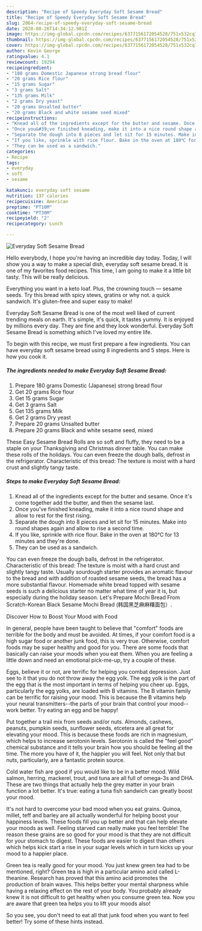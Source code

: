 ```yaml
---
description: "Recipe of Speedy Everyday Soft Sesame Bread"
title: "Recipe of Speedy Everyday Soft Sesame Bread"
slug: 2064-recipe-of-speedy-everyday-soft-sesame-bread
date: 2020-08-26T14:34:12.981Z
image: https://img-global.cpcdn.com/recipes/6377156172054528/751x532cq70/everyday-soft-sesame-bread-recipe-main-photo.jpg
thumbnail: https://img-global.cpcdn.com/recipes/6377156172054528/751x532cq70/everyday-soft-sesame-bread-recipe-main-photo.jpg
cover: https://img-global.cpcdn.com/recipes/6377156172054528/751x532cq70/everyday-soft-sesame-bread-recipe-main-photo.jpg
author: Kevin George
ratingvalue: 4.1
reviewcount: 19294
recipeingredient:
- "180 grams Domestic Japanese strong bread flour"
- "20 grams Rice flour"
- "15 grams Sugar"
- "3 grams Salt"
- "135 grams Milk"
- "2 grams Dry yeast"
- "20 grams Unsalted butter"
- "20 grams Black and white sesame seed mixed"
recipeinstructions:
- "Knead all of the ingredients except for the butter and sesame. Once it&#39;s come together add the butter, and then the sesame last."
- "Once you&#39;ve finished kneading, make it into a nice round shape and allow to rest for the first rising."
- "Separate the dough into 8 pieces and let sit for 15 minutes. Make into round shapes again and allow to rise a second time."
- "If you like, sprinkle with rice flour. Bake in the oven at 180℃ for 13 minutes and they&#39;re done."
- "They can be used as a sandwich."
categories:
- Recipe
tags:
- everyday
- soft
- sesame

katakunci: everyday soft sesame 
nutrition: 137 calories
recipecuisine: American
preptime: "PT10M"
cooktime: "PT30M"
recipeyield: "2"
recipecategory: Lunch

---
```



![Everyday Soft Sesame Bread](https://img-global.cpcdn.com/recipes/6377156172054528/751x532cq70/everyday-soft-sesame-bread-recipe-main-photo.jpg)

Hello everybody, I hope you're having an incredible day today. Today, I will show you a way to make a special dish, everyday soft sesame bread. It is one of my favorites food recipes. This time, I am going to make it a little bit tasty. This will be really delicious.

Everything you want in a keto loaf. Plus, the crowning touch — sesame seeds. Try this bread with spicy stews, gratins or why not. a quick sandwich. It&#39;s gluten-free and super easy to make!

Everyday Soft Sesame Bread is one of the most well liked of current trending meals on earth. It's simple, it's quick, it tastes yummy. It is enjoyed by millions every day. They are fine and they look wonderful. Everyday Soft Sesame Bread is something which I've loved my entire life.


To begin with this recipe, we must first prepare a few ingredients. You can have everyday soft sesame bread using 8 ingredients and 5 steps. Here is how you cook it.

<!--inarticleads1-->

##### The ingredients needed to make Everyday Soft Sesame Bread:

1. Prepare 180 grams Domestic (Japanese) strong bread flour
1. Get 20 grams Rice flour
1. Get 15 grams Sugar
1. Get 3 grams Salt
1. Get 135 grams Milk
1. Get 2 grams Dry yeast
1. Prepare 20 grams Unsalted butter
1. Prepare 20 grams Black and white sesame seed, mixed


These Easy Sesame Bread Rolls are so soft and fluffy, they need to be a staple on your Thanksgiving and Christmas dinner table. You can make these rolls of the holidays. You can even freeze the dough balls, defrost in the refrigerator. Characteristic of this bread: The texture is moist with a hard crust and slightly tangy taste. 

<!--inarticleads2-->

##### Steps to make Everyday Soft Sesame Bread:

1. Knead all of the ingredients except for the butter and sesame. Once it&#39;s come together add the butter, and then the sesame last.
1. Once you&#39;ve finished kneading, make it into a nice round shape and allow to rest for the first rising.
1. Separate the dough into 8 pieces and let sit for 15 minutes. Make into round shapes again and allow to rise a second time.
1. If you like, sprinkle with rice flour. Bake in the oven at 180℃ for 13 minutes and they&#39;re done.
1. They can be used as a sandwich.


You can even freeze the dough balls, defrost in the refrigerator. Characteristic of this bread: The texture is moist with a hard crust and slightly tangy taste. Usually sourdough starter provides an aromatic flavour to the bread and with addition of roasted sesame seeds, the bread has a more substantial flavour. Homemade white bread topped with sesame seeds is such a delicious starter no matter what time of year it is, but especially during the holiday season. Let&#39;s Prepare Mochi Bread From Scratch-Korean Black Sesame Mochi Bread (韩国黑芝麻麻糬面包）. 

Discover How to Boost Your Mood with Food


In general, people have been taught to believe that "comfort" foods are terrible for the body and must be avoided. At times, if your comfort food is a high sugar food or another junk food, this is very true. Otherwise, comfort foods may be super healthy and good for you. There are some foods that basically can raise your moods when you eat them. When you are feeling a little down and need an emotional pick-me-up, try a couple of these.

Eggs, believe it or not, are terrific for helping you combat depression. Just see to it that you do not throw away the egg yolk. The egg yolk is the part of the egg that is the most important in terms of helping you cheer up. Eggs, particularly the egg yolks, are loaded with B vitamins. The B vitamin family can be terrific for raising your mood. This is because the B vitamins help your neural transmitters--the parts of your brain that control your mood--work better. Try eating an egg and be happy!

Put together a trail mix from seeds and/or nuts. Almonds, cashews, peanuts, pumpkin seeds, sunflower seeds, etcetera are all great for elevating your mood. This is because these foods are rich in magnesium, which helps to increase serotonin levels. Serotonin is called the "feel good" chemical substance and it tells your brain how you should be feeling all the time. The more you have of it, the happier you will feel. Not only that but nuts, particularly, are a fantastic protein source.

Cold water fish are good if you would like to be in a better mood. Wild salmon, herring, mackerel, trout, and tuna are all full of omega-3s and DHA. These are two things that actually help the grey matter in your brain function a lot better. It's true: eating a tuna fish sandwich can greatly boost your mood. 

It's not hard to overcome your bad mood when you eat grains. Quinoa, millet, teff and barley are all actually wonderful for helping boost your happiness levels. These foods fill you up better and that can help elevate your moods as well. Feeling starved can really make you feel terrible! The reason these grains are so good for your mood is that they are not difficult for your stomach to digest. These foods are easier to digest than others which helps kick start a rise in your sugar levels which in turn kicks up your mood to a happier place.

Green tea is really good for your mood. You just knew green tea had to be mentioned, right? Green tea is high in a particular amino acid called L-theanine. Research has proved that this amino acid promotes the production of brain waves. This helps better your mental sharpness while having a relaxing effect on the rest of your body. You probably already knew it is not difficult to get healthy when you consume green tea. Now you are aware that green tea helps you to lift your moods also!

So you see, you don't need to eat all that junk food when you want to feel better! Try  some  of  these  hints  instead.


